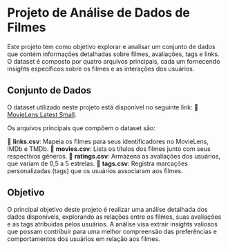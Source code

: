 # Projeto de Análise de Dados de Filmes

Este projeto tem como objetivo explorar e analisar um conjunto de dados que contém informações detalhadas sobre filmes, avaliações, tags e links. O dataset é composto por quatro arquivos principais, cada um fornecendo insights específicos sobre os filmes e as interações dos usuários.

## Conjunto de Dados

O dataset utilizado neste projeto está disponível no seguinte link:
🔗 [MovieLens Latest Small](https://files.grouplens.org/datasets/movielens/ml-latest-small.zip).

Os arquivos principais que compõem o dataset são:

📌 **links.csv**: Mapeia os filmes para seus identificadores no MovieLens, IMDb e TMDb.
📌 **movies.csv**: Lista os títulos dos filmes junto com seus respectivos gêneros.
📌 **ratings.csv**: Armazena as avaliações dos usuários, que variam de 0,5 a 5 estrelas.
📌 **tags.csv**: Registra marcações personalizadas (tags) que os usuários associaram aos filmes.

## Objetivo

O principal objetivo deste projeto é realizar uma análise detalhada dos dados disponíveis, explorando as relações entre os filmes, suas avaliações e as tags atribuídas pelos usuários. A análise visa extrair insights valiosos que possam contribuir para uma melhor compreensão das preferências e comportamentos dos usuários em relação aos filmes.

